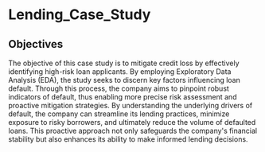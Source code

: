 # Lending_Case_Study

## Objectives
The objective of this case study is to mitigate credit loss by effectively identifying high-risk loan applicants. By employing Exploratory Data Analysis (EDA), the study seeks to discern key factors influencing loan default. Through this process, the company aims to pinpoint robust indicators of default, thus enabling more precise risk assessment and proactive mitigation strategies. By understanding the underlying drivers of default, the company can streamline its lending practices, minimize exposure to risky borrowers, and ultimately reduce the volume of defaulted loans. This proactive approach not only safeguards the company's financial stability but also enhances its ability to make informed lending decisions.
